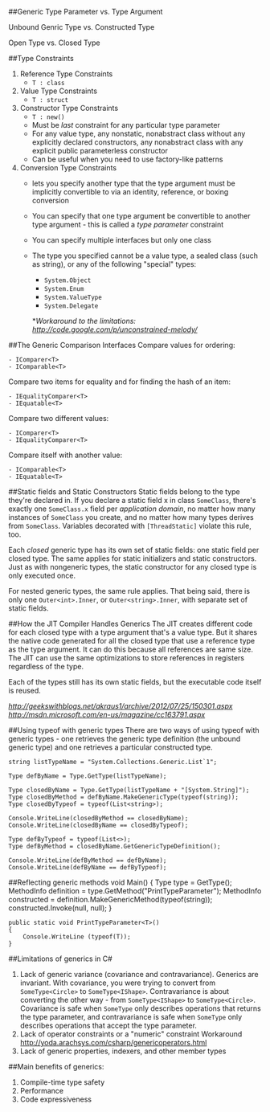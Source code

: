 ##Generic
Type Parameter vs. Type Argument

Unbound Genric Type vs. Constructed Type 

Open Type vs. Closed Type

##Type Constraints
1. Reference Type Constraints
	- `T : class`
2. Value Type Constraints
	- `T : struct`
3. Constructor Type Constraints
	- `T : new()`
	- Must be *last* constraint for any particular type parameter  
	- For any value type, any nonstatic, nonabstract class without any explicitly declared constructors, any nonabstract class with any explicit public parameterless constructor
	- Can be useful when you need to use factory-like patterns
4. Conversion Type Constraints
	- lets you specify another type that the type argument must be implicitly convertible to via an identity, reference, or boxing conversion
	- You can specify that one type argument be convertible to another type argument - this is called a *type parameter* constraint
	- You can specify multiple interfaces but only one class
	- The type you specified cannot be a value type, a sealed class (such as string), or any of the following "special" types:
		- `System.Object`
		- `System.Enum`
		- `System.ValueType`
		- `System.Delegate`
		
		**Workaround to the limitations: http://code.google.com/p/unconstrained-melody/*

##The Generic Comparison Interfaces
Compare values for ordering:

	- IComparer<T>
	- IComparable<T>

Compare two items for equality and for finding the hash of an item:

	- IEqualityComparer<T>	
	- IEquatable<T>

Compare two different values:

	- IComparer<T>
	- IEqualityComparer<T>

Compare itself with another value:

	- IComparable<T>
	- IEquatable<T>

##Static fields and Static Constructors
Static fields belong to the type they're declared in. If you declare a static field x in class `SomeClass`, there's exactly one `SomeClass.x` field per *application domain*, no matter how many instances of `SomeClass` you create, and no matter how many types derives from `SomeClass`. Variables decorated with `[ThreadStatic]` violate this rule, too.

Each *closed* generic type has its own set of static fields: one static field per closed type. The same applies for static initializers and static constructors. Just as with nongeneric types, the static constructor for any closed type is only executed once.

For nested generic types, the same rule applies. That being said, there is only one `Outer<int>.Inner`, or `Outer<string>.Inner`, with separate set of static fields.

##How the JIT Compiler Handles Generics
The JIT creates different code for each closed type with a type argument that's a value type. But it shares the native code generated for all the closed type that use a reference type as the type argument. It can do this because all references are same size. The JIT can use the same optimizations to store references in registers regardless of the type.

Each of the types still has its own static fields, but the executable code itself is reused.

*http://geekswithblogs.net/akraus1/archive/2012/07/25/150301.aspx
http://msdn.microsoft.com/en-us/magazine/cc163791.aspx*

##Using typeof with generic types
There are two ways of using typeof with generic types - one retrieves the generic type definition (the unbound generic type) and one retrieves a particular constructed type.

    string listTypeName = "System.Collections.Generic.List`1";
    
    Type defByName = Type.GetType(listTypeName);
    
    Type closedByName = Type.GetType(listTypeName + "[System.String]");
    Type closedByMethod = defByName.MakeGenericType(typeof(string));
    Type closedByTypeof = typeof(List<string>);
    
    Console.WriteLine(closedByMethod == closedByName);
    Console.WriteLine(closedByName == closedByTypeof);
    
    Type defByTypeof = typeof(List<>);
    Type defByMethod = closedByName.GetGenericTypeDefinition();
    
    Console.WriteLine(defByMethod == defByName);
    Console.WriteLine(defByName == defByTypeof);

##Reflecting generic methods
    void Main()
    {
    	Type type = GetType();
    	MethodInfo definition = type.GetMethod("PrintTypeParameter");
    	MethodInfo constructed = definition.MakeGenericMethod(typeof(string));
    	constructed.Invoke(null, null);
    }
    
    public static void PrintTypeParameter<T>()
    {
    	Console.WriteLine (typeof(T));
    }

##Limitations of generics in C#
1. Lack of generic variance (covariance and contravariance). Generics are invariant. 
	With covariance, you were trying to convert from `SomeType<Circle>` to `SomeType<IShape>`. Contravariance is about converting the other way - from `SomeType<IShape>` to `SomeType<Circle>`. Covariance is safe when `SomeType` only describes operations that returns the type parameter, and contravariance is safe when `SomeType` only describes operations that accept the type parameter.
2. Lack of operator constraints or a "numeric" constraint
	Workaround http://yoda.arachsys.com/csharp/genericoperators.html
3. Lack of generic properties, indexers, and other member types

##Main benefits of generics:
1. Compile-time type safety
2. Performance
3. Code expressiveness